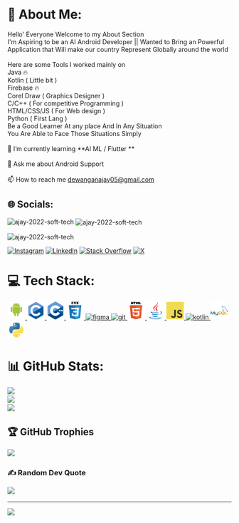 # 💫 About Me:
Hello' Everyone Welcome to my About Section<br>I'm Aspiring to be an AI Android Developer || Wanted to Bring an Powerful Application that Will make our country Represent Globally around the world<br><br>Here are some Tools I worked mainly on <br>Java 🔥<br>Kotlin ( Little bit )<br>Firebase 🔥<br>Corel Draw ( Graphics Designer )<br>C/C++ ( For competitive Programming )<br>HTML/CSS/JS ( For Web design )<br>Python ( First Lang )<br>Be a Good Learner At any place And In Any Situation <br>You Are Able to Face Those Situations Simply<br><br>🌱 I’m currently learning **AI ML / Flutter **<br><br>💬 Ask me about Android Support<br><br>📫 How to reach me dewanganajay05@gmail.com


## 🌐 Socials:
<p><img align="left" src="https://github-readme-stats.vercel.app/api/top-langs?username=ajay-2022-soft-tech&show_icons=true&locale=en&layout=compact" alt="ajay-2022-soft-tech" /></p>

<p>&nbsp;<img align="center" src="https://github-readme-stats.vercel.app/api?username=ajay-2022-soft-tech&show_icons=true&locale=en" alt="ajay-2022-soft-tech" /></p>

<p><img align="center" src="https://github-readme-streak-stats.herokuapp.com/?user=ajay-2022-soft-tech&" alt="ajay-2022-soft-tech" /></p>


[![Instagram](https://img.shields.io/badge/Instagram-%23E4405F.svg?logo=Instagram&logoColor=white)](https://instagram.com/Ajay_Co27) [![LinkedIn](https://img.shields.io/badge/LinkedIn-%230077B5.svg?logo=linkedin&logoColor=white)](https://linkedin.com/in/ajay-kumar-dewangan-27aa75228) [![Stack Overflow](https://img.shields.io/badge/-Stackoverflow-FE7A16?logo=stack-overflow&logoColor=white)](https://stackoverflow.com/users/19971738) [![X](https://img.shields.io/badge/X-black.svg?logo=X&logoColor=white)](https://x.com/@MR_AJAY_KUMAR27) 

# 💻 Tech Stack:
<p align="left"> <a href="https://developer.android.com" target="_blank" rel="noreferrer"> <img src="https://raw.githubusercontent.com/devicons/devicon/master/icons/android/android-original-wordmark.svg" alt="android" width="40" height="40"/> </a> <a href="https://www.cprogramming.com/" target="_blank" rel="noreferrer"> <img src="https://raw.githubusercontent.com/devicons/devicon/master/icons/c/c-original.svg" alt="c" width="40" height="40"/> </a> <a href="https://www.w3schools.com/cpp/" target="_blank" rel="noreferrer"> <img src="https://raw.githubusercontent.com/devicons/devicon/master/icons/cplusplus/cplusplus-original.svg" alt="cplusplus" width="40" height="40"/> </a> <a href="https://www.w3schools.com/css/" target="_blank" rel="noreferrer"> <img src="https://raw.githubusercontent.com/devicons/devicon/master/icons/css3/css3-original-wordmark.svg" alt="css3" width="40" height="40"/> </a> <a href="https://www.figma.com/" target="_blank" rel="noreferrer"> <img src="https://www.vectorlogo.zone/logos/figma/figma-icon.svg" alt="figma" width="40" height="40"/> </a> <a href="https://git-scm.com/" target="_blank" rel="noreferrer"> <img src="https://www.vectorlogo.zone/logos/git-scm/git-scm-icon.svg" alt="git" width="40" height="40"/> </a> <a href="https://www.w3.org/html/" target="_blank" rel="noreferrer"> <img src="https://raw.githubusercontent.com/devicons/devicon/master/icons/html5/html5-original-wordmark.svg" alt="html5" width="40" height="40"/> </a> <a href="https://www.java.com" target="_blank" rel="noreferrer"> <img src="https://raw.githubusercontent.com/devicons/devicon/master/icons/java/java-original.svg" alt="java" width="40" height="40"/> </a> <a href="https://developer.mozilla.org/en-US/docs/Web/JavaScript" target="_blank" rel="noreferrer"> <img src="https://raw.githubusercontent.com/devicons/devicon/master/icons/javascript/javascript-original.svg" alt="javascript" width="40" height="40"/> </a> <a href="https://kotlinlang.org" target="_blank" rel="noreferrer"> <img src="https://www.vectorlogo.zone/logos/kotlinlang/kotlinlang-icon.svg" alt="kotlin" width="40" height="40"/> </a> <a href="https://www.mysql.com/" target="_blank" rel="noreferrer"> <img src="https://raw.githubusercontent.com/devicons/devicon/master/icons/mysql/mysql-original-wordmark.svg" alt="mysql" width="40" height="40"/> </a> <a href="https://www.python.org" target="_blank" rel="noreferrer"> <img src="https://raw.githubusercontent.com/devicons/devicon/master/icons/python/python-original.svg" alt="python" width="40" height="40"/> </a> </p>

# 📊 GitHub Stats:
![](https://github-readme-stats.vercel.app/api?username=Ajay-2022-Soft-Tech&theme=radical&hide_border=false&include_all_commits=true&count_private=true)<br/>
![](https://github-readme-streak-stats.herokuapp.com/?user=Ajay-2022-Soft-Tech&theme=radical&hide_border=false)<br/>
![](https://github-readme-stats.vercel.app/api/top-langs/?username=Ajay-2022-Soft-Tech&theme=radical&hide_border=false&include_all_commits=true&count_private=true&layout=compact)

## 🏆 GitHub Trophies
![](https://github-profile-trophy.vercel.app/?username=Ajay-2022-Soft-Tech&theme=radical&no-frame=false&no-bg=false&margin-w=4)

### ✍️ Random Dev Quote
![](https://quotes-github-readme.vercel.app/api?type=horizontal&theme=radical)

---
[![](https://visitcount.itsvg.in/api?id=Ajay-2022-Soft-Tech&icon=0&color=1)](https://visitcount.itsvg.in)

<!-- Proudly created with GPRM ( https://gprm.itsvg.in ) -->
